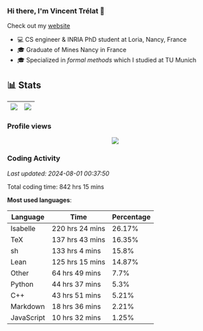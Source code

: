 ### Hi there, I'm Vincent Trélat 👋

Check out my [website](https://vtrelat.github.io)

-   💻 CS engineer & INRIA PhD student at Loria, Nancy, France
-   🎓 Graduate of Mines Nancy in France
-   🎓 Specialized in _formal methods_ which I studied at TU Munich

## 📊 **Stats**

| <img align="center" src="https://readme-stats.clckblog.space/api?username=VTrelat&show_icons=true&include_all_commits=true&theme=tokyonight&hide_border=true" /> | <img align="center" src="https://readme-stats.clckblog.space/api/top-langs/?username=VTrelat&layout=compact&theme=tokyonight&hide_border=true" /> |
| ---------------------------------------------------------------------------------------------------------------------------------------------------------------- | ------------------------------------------------------------------------------------------------------------------------------------------------- |

### Profile views

<p align="center">
 <img src="https://profile-counter.glitch.me/VTrelat/count.svg" />
</p>

<!--automations-->
### Coding Activity
_Last updated: 2024-08-01 00:37:50_

Total coding time: 842 hrs 15 mins

**Most used languages**:

| Language | Time | Percentage |
| ------------- | ------------- | ------------- |
| Isabelle | 220 hrs 24 mins | 26.17% |
| TeX | 137 hrs 43 mins | 16.35% |
| sh | 133 hrs 4 mins | 15.8% |
| Lean | 125 hrs 15 mins | 14.87% |
| Other | 64 hrs 49 mins | 7.7% |
| Python | 44 hrs 37 mins | 5.3% |
| C++ | 43 hrs 51 mins | 5.21% |
| Markdown | 18 hrs 36 mins | 2.21% |
| JavaScript | 10 hrs 32 mins | 1.25% |

